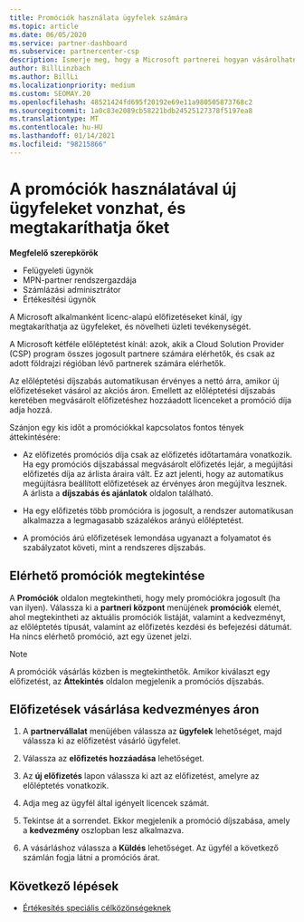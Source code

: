 ```yaml
---
title: Promóciók használata ügyfelek számára
ms.topic: article
ms.date: 06/05/2020
ms.service: partner-dashboard
ms.subservice: partnercenter-csp
description: Ismerje meg, hogy a Microsoft partnerei hogyan vásárolhatnak előfizetéseket a felhőalapú megoldás-szolgáltatói programban a promóció díjszabása alapján, és megtakarítják a megtakarítást az ügyfeleknek
author: BillLinzbach
ms.author: BillLi
ms.localizationpriority: medium
ms.custom: SEOMAY.20
ms.openlocfilehash: 48521424fd695f20192e69e11a980505873768c2
ms.sourcegitcommit: 1a0c83e2089cb58221bdb24525127378f5197ea8
ms.translationtype: MT
ms.contentlocale: hu-HU
ms.lasthandoff: 01/14/2021
ms.locfileid: "98215866"
---
```

# <a name="use-promotions-to-attract-new-customers-and-pass-the-savings-on-to-them"></a>A promóciók használatával új ügyfeleket vonzhat, és megtakaríthatja őket



**Megfelelő szerepkörök**

- Felügyeleti ügynök
- MPN-partner rendszergazdája
- Számlázási adminisztrátor
- Értékesítési ügynök


A Microsoft alkalmanként licenc-alapú előfizetéseket kínál, így megtakaríthatja az ügyfeleket, és növelheti üzleti tevékenységét. 

A Microsoft kétféle előléptetést kínál: azok, akik a Cloud Solution Provider (CSP) program összes jogosult partnere számára elérhetők, és csak az adott földrajzi régióban lévő partnerek számára elérhetők.

Az előléptetési díjszabás automatikusan érvényes a nettó árra, amikor új előfizetéseket vásárol az akciós áron. Emellett az előléptetési díjszabás keretében megvásárolt előfizetéshez hozzáadott licenceket a promóció díja adja hozzá. 

Szánjon egy kis időt a promóciókkal kapcsolatos fontos tények áttekintésére:

- Az előfizetés promóciós díja csak az előfizetés időtartamára vonatkozik. Ha egy promóciós díjszabással megvásárolt előfizetés lejár, a megújítási előfizetés díja az árlista áraira vált. Ez azt jelenti, hogy az automatikus megújításra beállított előfizetések az érvényes áron megújítva lesznek. A árlista a **díjszabás és ajánlatok** oldalon található.

- Ha egy előfizetés több promócióra is jogosult, a rendszer automatikusan alkalmazza a legmagasabb százalékos arányú előléptetést.

- A promóciós árú előfizetések lemondása ugyanazt a folyamatot és szabályzatot követi, mint a rendszeres díjszabás.

## <a name="see-available-promotions"></a>Elérhető promóciók megtekintése

A **Promóciók** oldalon megtekintheti, hogy mely promóciókra jogosult (ha van ilyen). Válassza ki a **partneri központ** menüjének **promóciók** elemét, ahol megtekintheti az aktuális promóciók listáját, valamint a kedvezményt, az előléptetés típusát, valamint az előfizetés kezdési és befejezési dátumát. Ha nincs elérhető promóció, azt egy üzenet jelzi. 

> [!NOTE]  
> A promóciók vásárlás közben is megtekinthetők. Amikor kiválaszt egy előfizetést, az **Áttekintés** oldalon megjelenik a promóciós díjszabás.

## <a name="purchase-subscriptions-at-promotion-prices"></a>Előfizetések vásárlása kedvezményes áron

1. A **partnervállalat** menüjében válassza az **ügyfelek** lehetőséget, majd válassza ki az előfizetést vásárló ügyfelet. 

2. Válassza az **előfizetés hozzáadása** lehetőséget.

3. Az **új előfizetés** lapon válassza ki azt az előfizetést, amelyre az előléptetés vonatkozik.

4. Adja meg az ügyfél által igényelt licencek számát. 

5. Tekintse át a sorrendet. Ekkor megjelenik a promóció díjszabása, amely a **kedvezmény** oszlopban lesz alkalmazva.  

6. A vásárláshoz válassza a **Küldés** lehetőséget. Az ügyfél a következő számlán fogja látni a promóciós árat.  


## <a name="next-steps"></a>Következő lépések

- [Értékesítés speciális célközönségeknek](sell-to-education-customers.md)